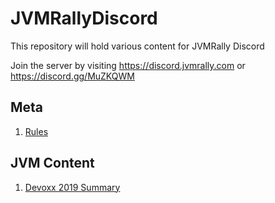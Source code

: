 # JVMRallyDiscord
This repository will hold various content for JVMRally Discord

Join the server by visiting https://discord.jvmrally.com or https://discord.gg/MuZKQWM 

## Meta

1. [Rules](RULES.md)


## JVM Content
1. [Devoxx 2019 Summary](DEVOXX_2019_SUMMARY.md)